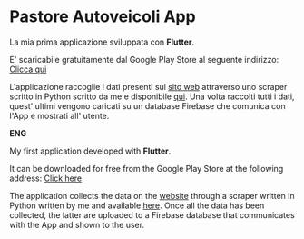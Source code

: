 # Pastore Autoveicoli App

La mia prima applicazione sviluppata con **Flutter**.

E' scaricabile gratuitamente dal Google Play Store al seguente indirizzo: [Clicca qui](https://play.google.com/store/apps/details?id=com.pastoreautoveicoli.pastore_app&hl=it)

L'applicazione raccoglie i dati presenti sul [sito web](http://www.pastoreautoveicoli.it/prodotti/) attraverso uno scraper scritto in Python scritto da me e disponibile [qui](https://github.com/hobbit-xD/pastore_scraper).
Una volta raccolti tutti i dati, quest' ultimi vengono caricati su un database Firebase che comunica con l'App e mostrati all' utente.

**ENG**

My first application developed with **Flutter**.

It can be downloaded for free from the Google Play Store at the following address: [Click here](https://play.google.com/store/apps/detailsid=com.pastoreautoveicoli.pastore_app&hl=it)

The application collects the data on the [website](http://www.pastoreautoveicoli.it/prodotti/) through a scraper written in Python written by me and available [here](https://github.com/hobbit-xD/pastore_scraper).
Once all the data has been collected, the latter are uploaded to a Firebase database that communicates with the App and shown to the user.
